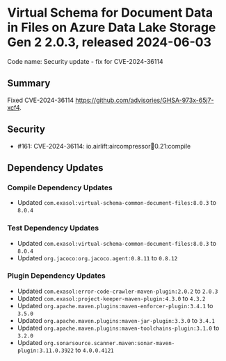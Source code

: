 # Virtual Schema for Document Data in Files on Azure Data Lake Storage Gen 2 2.0.3, released 2024-06-03

Code name: Security update - fix for CVE-2024-36114

## Summary

Fixed CVE-2024-36114  https://github.com/advisories/GHSA-973x-65j7-xcf4.

## Security

* #161: CVE-2024-36114: io.airlift:aircompressor:jar:0.21:compile

## Dependency Updates

### Compile Dependency Updates

* Updated `com.exasol:virtual-schema-common-document-files:8.0.3` to `8.0.4`

### Test Dependency Updates

* Updated `com.exasol:virtual-schema-common-document-files:8.0.3` to `8.0.4`
* Updated `org.jacoco:org.jacoco.agent:0.8.11` to `0.8.12`

### Plugin Dependency Updates

* Updated `com.exasol:error-code-crawler-maven-plugin:2.0.2` to `2.0.3`
* Updated `com.exasol:project-keeper-maven-plugin:4.3.0` to `4.3.2`
* Updated `org.apache.maven.plugins:maven-enforcer-plugin:3.4.1` to `3.5.0`
* Updated `org.apache.maven.plugins:maven-jar-plugin:3.3.0` to `3.4.1`
* Updated `org.apache.maven.plugins:maven-toolchains-plugin:3.1.0` to `3.2.0`
* Updated `org.sonarsource.scanner.maven:sonar-maven-plugin:3.11.0.3922` to `4.0.0.4121`
